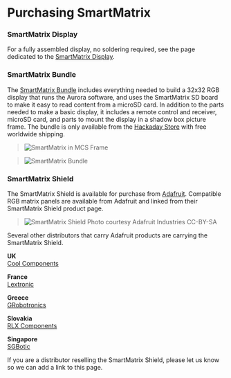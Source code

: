 # Purchasing SmartMatrix

### SmartMatrix Display

For a fully assembled display, no soldering required, see the page dedicated to the [SmartMatrix Display](postkick.html).

### SmartMatrix Bundle

The [SmartMatrix Bundle](http://store.hackaday.com/products/smartmatrix-bundle) includes everything needed to build a 32x32 RGB display that runs the Aurora software, and uses the SmartMatrix SD board to make it easy to read content from a microSD card.  In addition to the parts needed to make a basic display, it includes a remote control and receiver, microSD card, and parts to mount the display in a shadow box picture frame.
The bundle is only available from the [Hackaday Store](http://store.hackaday.com/products/smartmatrix-bundle) with free worldwide shipping.

> ![SmartMatrix in MCS Frame](photos/Shop/MCSFrameFront.jpg)

> ![SmartMatrix Bundle](photos/Shop/SmartMatrixBundle.jpg)

### SmartMatrix Shield

The SmartMatrix Shield is available for purchase from [Adafruit](https://www.adafruit.com/products/1902).  Compatible RGB matrix panels are available from Adafruit and linked from their SmartMatrix Shield product page.  
  
> ![SmartMatrix Shield](photos/Shop/AdafruitSmartMatrixKit.jpg)
> Photo courtesy Adafruit Industries CC-BY-SA
  
Several other distributors that carry Adafruit products are carrying the SmartMatrix Shield.  
  
**UK**  
[Cool Components](https://www.coolcomponents.co.uk/smartmatrix-shield-for-teensy-3-1.html)

**France**  
[Lextronic](http://www.lextronic.fr/P30184-module-smartmatrix-shield.html)
  
**Greece**  
[GRobotronics](http://grobotronics.com/smartmatrix-shield-for-teensy-3.1.html)

**Slovakia**  
[RLX Components](http://www.rlx.sk/sk/arm-freescale/2919-smartmatrix-shield-for-teensy-31-adafruit-1902.html)

**Singapore**  
[SGBotic](http://www.sgbotic.com/index.php?dispatch=products.view&product_id=1776)

If you are a distributor reselling the SmartMatrix Shield, please let us know so we can add a link to this page.  



